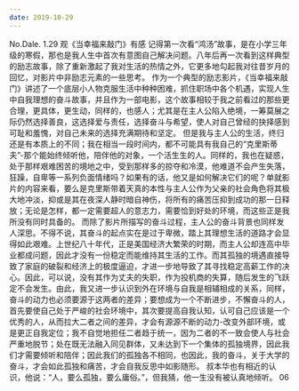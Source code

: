 ```yaml
---
date: 2019-10-29
---
```


No.Dale.
1.29
观《当幸福来敲门》有感
记得第一次看“鸿汤”故事，是在小学三年级的寒假，那也是我人生中首次有意图自己解决问题。八年后再一次看到这样典型的励志故事，除了重新激起了我对生活的热情之外，它更多地勾起我对往昔岁月的回忆，对影片中非励志元素的一些思考。
作为一个典型的励志影片，《当幸福来敲门》讲述了一个底层小人物克服生活中种种困难，抓住职场中各个机遇，实现人生中自我理想的奋斗故事，并且作为一部电影，这个故事相较于我之前看过的那些更合理，更具体，更生动，同样的，也感人；尤其是在主人公陷入绝境，一筹莫展之际仍然选择善良，这选择爱与责任，选择奋斗与希望，使人对自己曾经的抉择感到可耻和羞愧，对自己未来的选择充满期待和坚定。
但是我与主人公的生活，终归还是有本质上的不同；我在相当一段时间内，都不可能具有我自己的“克里斯蒂夫”-那个能始终倾听他，陪伴他的对象，一个活生生的人。同样的，我也在疑惑，处于那样艰难困苦的境地之中，受到那样多的掠夺和冷漠，他难道不会产生失落，狂躁，自卑等一系列负面情绪吗？如果有的话，他又是如何解决它们的呢？单就影片的内容来看，要么是克里斯带着天真的本性与主人公作为父亲的社会角色将其极大地冲淡，抑或是其在夜深人静时暗自神伤，将所有的痛苦压抑到成功的那一日释放；无论是怎样，都一定需要超人的意志力，需要恰到好处的环境，而这些正是我所没有同时具备的。
而除了影片所描写的奋斗过程，主人公的奋斗背景也同样发人深思。不得不说，其奋斗的起点实在是过于卑微，踏上其理想生活的道路才会显得如此艰难。上世纪八十年代，正是美国经济大繁荣的时期，而主人公却连高中毕业都成问题，因此才没有一份稳定而能维持其生活的工作。而其孤独的境遇直接导致了家庭的破裂和经济上的极度逼迫，才进一步地导致了其寻找稳定高薪工作的决心。因此，可以说，没有其作为丈夫的失职，作为投机商的失算，随后发生的飞跃定不会发生。由此，我又进一步认识到外在环境与自我是相辅相成的关系，同样，奋斗的动力也必须要源于这两者的差异；要想成为一个不断进步，不懈奋斗的人，首先要使自己处于严峻的社会环境中，其次要提高自我认知，认可自己应该是一个优秀的人，从而拉大二者之间的差异，才会有源源不断的动力-改变外部环境，或是更正自我定位；我不自觉地担任二者趋于统一，因为二者的不一致会使人与社会严重地脱节；处在既无法融入同见群体，又未达到下一个集体的孤独境界，因此我们才需要倾听和陪伴；因此我们的孤独各不相同，也因此，我的奋斗，关于大学的奋斗，才会如此孤独和痛苦，才会自我反思中如影随形。
叔本华也有相近的认识，他说：“人，要么孤独，要么庸俗。”，但我猜，他一生没有被认真地倾听。
06
